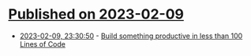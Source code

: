 # [Published on 2023-02-09](index.md)

* [2023-02-09, 23:30:50](https://lobste.rs/s/70sorb/build_something_productive_less_than_100) - [Build something productive in less than 100 Lines of Code](https://github.com/josharsh/100LinesOfCode)
